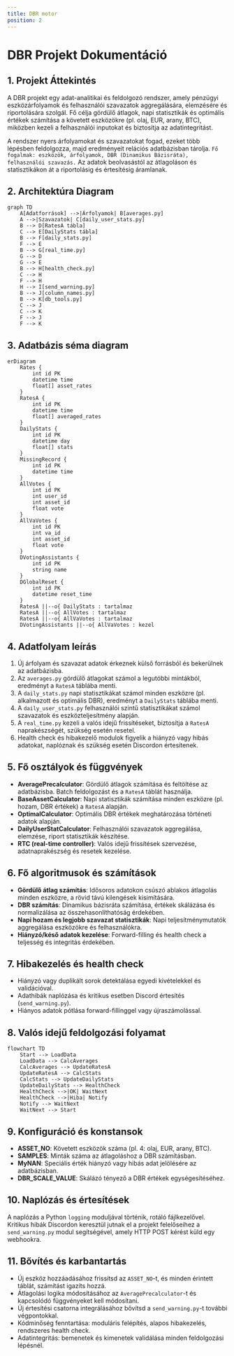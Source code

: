 ```yaml
---
title: DBR motor
position: 2
---
```


# DBR Projekt Dokumentáció

## 1. Projekt Áttekintés

A DBR projekt egy adat-analitikai és feldolgozó rendszer, amely pénzügyi eszközárfolyamok és felhasználói szavazatok aggregálására, elemzésére és riportolására szolgál. Fő célja gördülő átlagok, napi statisztikák és optimális értékek számítása a követett eszközökre (pl. olaj, EUR, arany, BTC), miközben kezeli a felhasználói inputokat és biztosítja az adatintegritást.

A rendszer nyers árfolyamokat és szavazatokat fogad, ezeket több lépésben feldolgozza, majd eredményeit relációs adatbázisban tárolja. `Fő fogalmak: eszközök, árfolyamok, DBR (Dinamikus Bázisráta), felhasználói szavazás.` Az adatok beolvasástól az átlagoláson és statisztikákon át a riportolásig és értesítésig áramlanak.

## 2. Architektúra Diagram

```mermaid
graph TD
    A[Adatforrások] -->|Árfolyamok| B[averages.py]
    A -->|Szavazatok| C[daily_user_stats.py]
    B --> D[RatesA tábla]
    C --> E[DailyStats tábla]
    B --> F[daily_stats.py]
    F --> E
    B --> G[real_time.py]
    G --> D
    G --> E
    B --> H[health_check.py]
    C --> H
    F --> H
    H --> I[send_warning.py]
    B --> J[column_names.py]
    B --> K[db_tools.py]
    C --> J
    C --> K
    F --> J
    F --> K
```

## 3. Adatbázis séma diagram

```mermaid
erDiagram
    Rates {
        int id PK
        datetime time
        float[] asset_rates
    }
    RatesA {
        int id PK
        datetime time
        float[] averaged_rates
    }
    DailyStats {
        int id PK
        datetime day
        float[] stats
    }
    MissingRecord {
        int id PK
        datetime time
    }
    AllVotes {
        int id PK
        int user_id
        int asset_id
        float vote
    }
    AllVaVotes {
        int id PK
        int va_id
        int asset_id
        float vote
    }
    DVotingAssistants {
        int id PK
        string name
    }
    DGlobalReset {
        int id PK
        datetime reset_time
    }
    RatesA ||--o{ DailyStats : tartalmaz
    RatesA ||--o{ AllVotes : tartalmaz
    RatesA ||--o{ AllVaVotes : tartalmaz
    DVotingAssistants ||--o{ AllVaVotes : kezel
```

## 4. Adatfolyam leírás

1. Új árfolyam és szavazat adatok érkeznek külső forrásból és bekerülnek az adatbázisba.
2. Az `averages.py` gördülő átlagokat számol a legutóbbi mintákból, eredményt a `RatesA` táblába menti.
3. A `daily_stats.py` napi statisztikákat számol minden eszközre (pl. alkalmazott és optimális DBR), eredményt a `DailyStats` táblába menti.
4. A `daily_user_stats.py` felhasználói szintű statisztikákat számol szavazatok és eszközteljesítmény alapján.
5. A `real_time.py` kezeli a valós idejű frissítéseket, biztosítja a `RatesA` naprakészségét, szükség esetén resetel.
6. Health check és hibakezelő modulok figyelik a hiányzó vagy hibás adatokat, naplóznak és szükség esetén Discordon értesítenek.

## 5. Fő osztályok és függvények

- **AveragePrecalculator**: Gördülő átlagok számítása és feltöltése az adatbázisba. Batch feldolgozást és a `RatesA` táblát használja.
- **BaseAssetCalculator**: Napi statisztikák számítása minden eszközre (pl. hozam, DBR értékek) a `RatesA` alapján.
- **OptimalCalculator**: Optimális DBR értékek meghatározása történeti adatok alapján.
- **DailyUserStatCalculator**: Felhasználói szavazatok aggregálása, elemzése, riport statisztikák készítése.
- **RTC (real-time controller)**: Valós idejű frissítések szervezése, adatnaprakészség és resetek kezelése.

## 6. Fő algoritmusok és számítások

- **Gördülő átlag számítás**: Idősoros adatokon csúszó ablakos átlagolás minden eszközre, a rövid távú kilengések kisimítására.
- **DBR számítás**: Dinamikus bázisráta számítása, értékek skálázása és normalizálása az összehasonlíthatóság érdekében.
- **Napi hozam és legjobb szavazat statisztikák**: Napi teljesítménymutatók aggregálása eszközökre és felhasználókra.
- **Hiányzó/késő adatok kezelése**: Forward-filling és health check a teljesség és integritás érdekében.

## 7. Hibakezelés és health check

- Hiányzó vagy duplikált sorok detektálása egyedi kivételekkel és validációval.
- Adathibák naplózása és kritikus esetben Discord értesítés (`send_warning.py`).
- Hiányos adatok pótlása forward-fillinggel vagy újraszámolással.

## 8. Valós idejű feldolgozási folyamat

```mermaid
flowchart TD
    Start --> LoadData
    LoadData --> CalcAverages
    CalcAverages --> UpdateRatesA
    UpdateRatesA --> CalcStats
    CalcStats --> UpdateDailyStats
    UpdateDailyStats --> HealthCheck
    HealthCheck -->|OK| WaitNext
    HealthCheck -->|Hiba| Notify
    Notify --> WaitNext
    WaitNext --> Start
```

## 9. Konfiguráció és konstansok

- **ASSET_NO**: Követett eszközök száma (pl. 4: olaj, EUR, arany, BTC).
- **SAMPLES**: Minták száma az átlagoláshoz a DBR számításban.
- **MyNAN**: Speciális érték hiányzó vagy hibás adat jelölésére az adatbázisban.
- **DBR_SCALE_VALUE**: Skálázó tényező a DBR értékek egységesítéséhez.

## 10. Naplózás és értesítések

A naplózás a Python `logging` moduljával történik, rotáló fájlkezelővel. Kritikus hibák Discordon keresztül jutnak el a projekt felelőseihez a `send_warning.py` modul segítségével, amely HTTP POST kérést küld egy webhookra.

## 11. Bővítés és karbantartás

- Új eszköz hozzáadásához frissítsd az `ASSET_NO`-t, és minden érintett táblát, számítást igazíts hozzá.
- Átlagolási logika módosításához az `AveragePrecalculator`-t és kapcsolódó függvényeket kell módosítani.
- Új értesítési csatorna integrálásához bővítsd a `send_warning.py`-t további végpontokkal.
- Kódminőség fenntartása: moduláris felépítés, alapos hibakezelés, rendszeres health check.
- Adatintegritás: bemenetek és kimenetek validálása minden feldolgozási lépésnél.